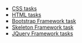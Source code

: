 <ul type="square">
  <li><a href="https://github.com/RandyR0zz/HTML_CSS_Frameworks_courses/tree/main/IT_Academy_CSS_Tasks">CSS tasks</a></li>
  <li><a href="https://github.com/RandyR0zz/HTML_CSS_Frameworks_courses/tree/main/IT_Academy_HTML_Tasks">HTML tasks</a></li>
  <li><a href="https://github.com/RandyR0zz/HTML_CSS_Frameworks_courses/tree/main/IT_Academy_Frameworks_Tasks/Task_1_Bootstrap">Bootstrap Framework task</a></li>
  <li><a href="https://github.com/RandyR0zz/HTML_CSS_Frameworks_courses/tree/main/IT_Academy_Frameworks_Tasks/Task_2_Skeleton">Skeleton Framework task</a></li>
  <li><a href="https://github.com/RandyR0zz/HTML_CSS_Frameworks_courses/tree/main/IT_Academy_Frameworks_Tasks/Task_3_JQuery">JQuery Framework tasks</a></li>
</ul>
